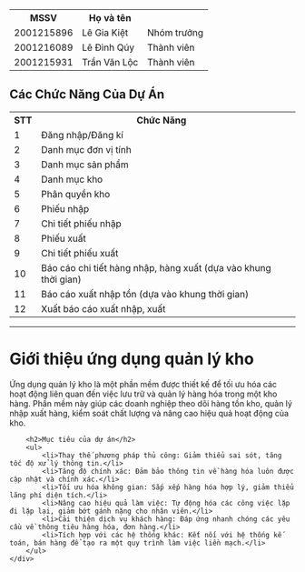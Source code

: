 <table>
  <tr>
    <th>MSSV</th>
    <th>Họ và tên</th>
    <th></th>
  </tr>
  <tr>
    <td>2001215896</td>
    <td>Lê Gia Kiệt</td>
    <td>Nhóm trưởng</td>
  </tr>
  <tr>
    <td>2001216089</td>
    <td>Lê Đình Qúy</td>
    <td>Thành viên</td>
  </tr>
  <tr>
    <td>2001215931</td>
    <td>Trần Văn Lộc</td>
    <td>Thành viên</td>
  </tr>
</table>


<h2>Các Chức Năng Của Dự Án</h2>

<table>
  <tr>
    <th>STT</th>
    <th>Chức Năng</th>
    <th></th>
  </tr
  <tr>
    <td>1</td>
    <td>Đăng nhập/Đăng kí</td>
    <td></td>
  </tr>
  <tr>
    <td>2</td>
    <td>Danh mục đơn vị tính</td>
    <td></td>
  </tr>
  <tr>
    <td>3</td>
    <td>Danh mục sản phẩm</td>
    <td></td>
  </tr>
  <tr>
    <td>4</td>
    <td>Danh mục kho</td>
    <td></td>
  </tr>
  <tr>
    <td>5</td>
    <td>Phân quyền kho</td>
    <td></td>
  </tr>
  <tr>
    <td>6</td>
    <td>Phiếu nhập</td>
    <td></td>
  </tr>
  <tr>
    <td>7</td>
    <td>Chi tiết phiếu nhập</td>
    <td></td>
  </tr>
  <tr>
    <td>8</td>
    <td>Phiếu xuất</td>
    <td></td>
  </tr>
  <tr>
    <td>9</td>
    <td>Chi tiết phiếu xuất</td>
    <td></td>
  </tr>
  <tr>
    <td>10</td>
    <td>Báo cáo chi tiết hàng nhập, hàng xuất (dựa vào khung thời gian)</td>
    <td></td>
  </tr>
  <tr>
    <td>11</td>
    <td>Báo cáo xuất nhập tồn (dựa vào khung thời gian)</td>
    <td></td>
  </tr>
  <tr>
    <td>12</td>
    <td>Xuất báo cáo xuất nhập, xuất</td>
    <td></td>
  </tr>
</table>
<hr>
  <div>
        <h1>Giới thiệu ứng dụng quản lý kho</h1>
        <p>Ứng dụng quản lý kho là một phần mềm được thiết kế để tối ưu hóa các hoạt động liên quan đến việc lưu trữ và quản lý hàng hóa trong một kho hàng. Phần mềm này giúp các doanh nghiệp theo dõi hàng tồn kho, quản lý nhập xuất hàng, kiểm soát chất lượng và nâng cao hiệu quả hoạt động của kho.</p>

        <h2>Mục tiêu của dự án</h2>
        <ul>
            <li>Thay thế phương pháp thủ công: Giảm thiểu sai sót, tăng tốc độ xử lý thông tin.</li>
            <li>Tăng độ chính xác: Đảm bảo thông tin về hàng hóa luôn được cập nhật và chính xác.</li>
            <li>Tối ưu hóa không gian: Sắp xếp hàng hóa hợp lý, giảm thiểu lãng phí diện tích.</li>
            <li>Nâng cao hiệu quả làm việc: Tự động hóa các công việc lặp đi lặp lại, giảm bớt gánh nặng cho nhân viên.</li>
            <li>Cải thiện dịch vụ khách hàng: Đáp ứng nhanh chóng các yêu cầu về thông tiêu hàng hóa, đơn hàng.</li>
            <li>Tích hợp với các hệ thống khác: Kết nối với hệ thống kế toán, bán hàng để tạo ra một quy trình làm việc liền mạch.</li>
        </ul>
    </div>
